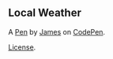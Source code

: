 Local Weather
-------------


A [Pen](https://codepen.io/Orangewood/pen/erNvGa) by [James](https://codepen.io/Orangewood) on [CodePen](https://codepen.io).

[License](https://codepen.io/Orangewood/pen/erNvGa/license).